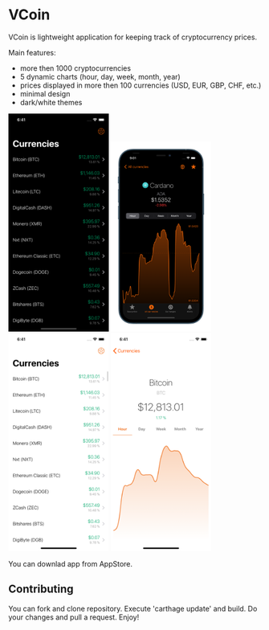 #  VCoin

VCoin is lightweight application for keeping track of cryptocurrency prices.

Main features:
- more then 1000 cryptocurrencies
- 5 dynamic charts (hour, day, week, month, year)
- prices displayed in more then 100 currencies (USD, EUR, GBP, CHF, etc.)
- minimal design
- dark/white themes

<img src="https://raw.githubusercontent.com/mczachurski/vcoin/develop/Resources/screen-dark-01.png" width="200" > <img src="https://raw.githubusercontent.com/mczachurski/vcoin/develop/Resources/screen-dark-02.png" width="200" > <img src="https://raw.githubusercontent.com/mczachurski/vcoin/develop/Resources/screen-white-01.png" width="200" > <img src="https://raw.githubusercontent.com/mczachurski/vcoin/develop/Resources/screen-white-02.png" width="200" >

You can downlad app from AppStore.

## Contributing
You can fork and clone repository. Execute 'carthage update' and build. Do your changes and pull a request. Enjoy!
